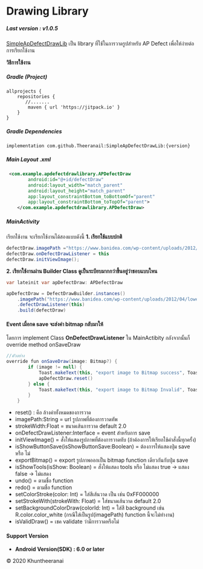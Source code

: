 # Drawing Library
##### Last version : v1.0.5

[SimpleApDefectDrawLib](https://github.com/Theeranail/SimpleApDefectDrawLib "SimpleApDefectDrawLib")  เป็น library ที่ใช้ในการวาดรูปสำหรับ AP Defect เพื่อให้ง่ายต่อการเรียกใช้งาน

**วิธีการใช้งาน**
##### Gradle (Project)
    allprojects {
        repositories {
           //.......
            maven { url 'https://jitpack.io' }
        }
    }
##### Gradle Dependencies
    implementation com.github.Theeranail:SimpleApDefectDrawLib:{version}
##### Main Layout .xml
```xml
 <com.example.apdefectdrawlibrary.APDefectDraw
        android:id="@+id/defectDraw"
        android:layout_width="match_parent"
        android:layout_height="match_parent"
        app:layout_constraintBottom_toBottomOf="parent"
        app:layout_constraintBottom_toTopOf="parent">
    </com.example.apdefectdrawlibrary.APDefectDraw>
```
##### MainActivity
เรียกใช้งาน จะเรียกใช้งานได้สองแบบดังนี้
**1. เรียกใช้แบบปกติ**
```java
defectDraw.imagePath ="https://www.banidea.com/wp-content/uploads/2012/04/lower-floor-plan.jpg"
defectDraw.onDefectDrawListener = this
defectDraw.initViewImage();
```
**2. เรียกใช้งานผ่าน Builder Class ดูเป็นระบียบมากกว่าขึ้นอยู่ว่าชอบแบบใหน**
```java
var lateinit var apDefectDraw: APDefectDraw

apDefectDraw = DefectDrawBuilder.instances()
	.imagePath("https://www.banidea.com/wp-content/uploads/2012/04/lower-floor-plan.jpg")
	.defectDrawListener(this)
	.build(defectDraw)
```
#### Event เมื่อกด save จะส่งค่า bitmap กลับมาให้
โดยการ implement Class **OnDefectDrawListener** ใน MainActibity กลังจากนั้นก็ override method onSaveDraw
```java
//ตัวอย่าง    
override fun onSaveDraw(image: Bitmap?) {
        if (image != null) {
            Toast.makeText(this, "export image to Bitmap success", Toast.LENGTH_SHORT).show()
            apDefectDraw.reset()
        } else {
            Toast.makeText(this, "export image to Bitmap Invalid", Toast.LENGTH_SHORT).show()
        }
    }
```
- reset() : คือ ล้างค่าทั้งหมดของการวาด
- imagePath:String = url รูปภาพที่ต้องการวาดทัพ
- strokeWidth:Float = ขนาดเส้นการวาด default 2.0
- onDefectDrawListener:Interface = event สำหรับการ save
- initViewImage() = สั่งให้แสดงรูปภาพที่ต้องการวาดทับ (ถ้าค้องการให้เรียกใช้คำสั่งนี้ทุกครั้ง)
- isShowButtonSave(isShowButtonSave:Boolean) = ต้องการให้แสดงปุ่ม save หรือ ไม่
- exportBitmap() = export รูปภาพออกเป็น bitmap function เดียวกันกับปุ่ม save
- isShowTools(isShow: Boolean) = สั่งให้แสดง tools หรือ ไม่แสดง true -> แสดง false -> ไม่แสดง
- undo() = ตามชื่อ function
- redo() = ตามชื่อ function
- setColorStroke(color: Int) = ใส่สีเส้นวาด เป็น เช่น 0xFF000000
- setStrokeWith(strokeWith: Float) = ใส่ขนาดเส้นวาด default 2.0
- setBackgroundColorDraw(colorId: Int) = ใส่สี background เช่น R.color.color_white (กรณีใส่เป็นรูป(imagePath) function นี้จะไม่ทำงาน)
- isValidDraw() = เชค validate ว่ามีการวาดหรือไม่

#### Support  Version
- **Android Version(SDK) :  6.0 or later**

&copy; 2020 Khuntheeranai
